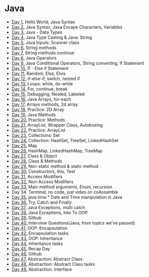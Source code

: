 # Java
* [Day 1.](src/day1) Hello World, Java Syntax
* [Day 2.](src/day2) Java Syntax, Java Escape Characters, Variables
* [Day 3.](src/day3) Java - Data Types
* [Day 4.](src/day4) Java Type Casting & Java: String
* [Day 5.](src/day5) Java Inputs: Scanner class 
* [Day 6.](src/day6) String methods
* [Day 7.](src/day7) String methods continue
* [Day 8.](src/day8) Java Operators
* [Day 9.](src/day9) Java Conditional Operators, String converting, If Statement
* [Day 10.](src/day10) If - Else if Statement
* [Day 11.](src/day11) Random, Else, Elvis
* [Day 12.](src/day12) if-else-if, switch, nested if
* [Day 13.](src/day13) Loops: while, do-while
* [Day 14.](src/day14) For, continue, break
* [Day 15.](src/day15) Debugging, Nested, Labeled
* [Day 16.](src/day16) Java Arrays, for-each
* [Day 17.](src/day17) Arrays methods, 2d array
* [Day 18.](src/day18) Practice: 2D Array
* [Day 19.](src/day19) Java Methods
* [Day 20.](src/day20) Practice: Methods
* [Day 21.](src/day21) ArrayList, Wrapper Class, Autoboxing
* [Day 22.](src/day22) Practice: ArrayList
* [Day 23.](src/day23) Collections: Set
* [Day 24.](src/day24) Collection: HashSet, TreeSet, LinkedHashSet
* [Day 25.](src/day25) Map
* [Day 26.](src/day26) HashMap, LinkedHashMap, TreeMap
* [Day 27.](src/day27) Class & Object
* [Day 28.](src/day28) Class & Methods
* [Day 29.](src/day29) Non-static method & static method
* [Day 30.](src/day30) Constructors, this, Test
* [Day 31.](src/day31) Access Modifiers
* [Day 32.](src/day32) Non-Access Modifiers
* [Day 33.](src/day33) Main method arguments, Enum, recursion
* Day 34. Terminal, no code, just video on coAssamble  
* [Day 35.](src/day35) java.time.* Date and Time manipulation in Java
* [Day 36.](src/day36) Try, Catch and Finally
* [Day 37.](src/day37) Java Exceptions, multi catch
* [Day 38.](src/day38) Java Exceptions, Into To OOP
* [Day 39.](src/day39) Github
* [Day 40.](src/day40) Interview Questions(Java, from topics we've passed)
* [Day 41.](src/day41) OOP: Encapsulation
* [Day 42.](src/day42) Encapsulation tasks
* [Day 43.](src/day43) OOP: Inheritance
* [Day 44.](src/day44) Inheritance tasks
* [Day 45.](src/day45) Recap Day
* [Day 46.](src/day46) Github
* [Day 47.](src/day47) Abstraction: Abstract Class
* [Day 48.](src/day48) Abstraction: Abstract Class tasks
* [Day 49.](src/day49) Abstraction: Interface